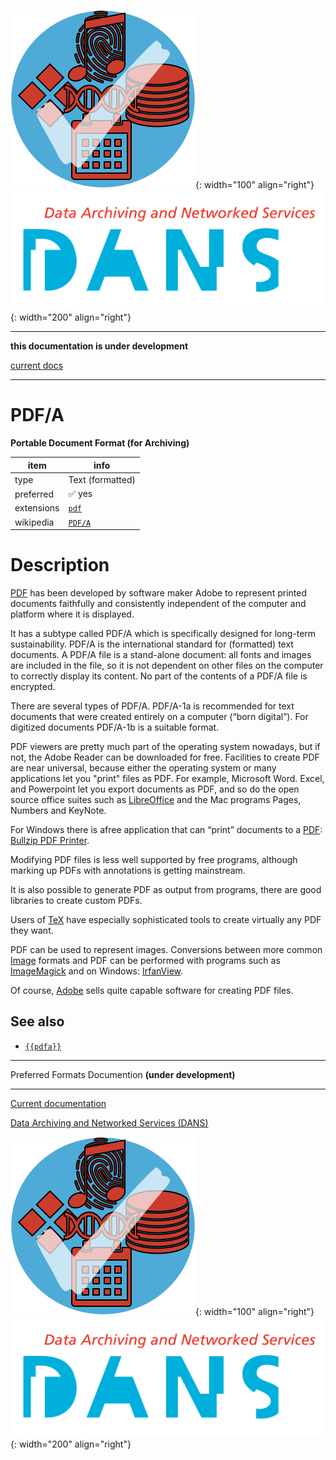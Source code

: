 ![img](../images/formats.png){: width="100" align="right"}
![img](../images/DANS.png){: width="200" align="right"}

---

**this documentation is under development**

[current docs]({{preferredFormats}})

---



# PDF/A

**Portable Document Format (for Archiving)**

item | info
--- | ---
type | Text (formatted)
preferred | ✅ yes
extensions | [`pdf`](../extensions/pdf.md)
wikipedia | [`PDF/A`]({{wikipedia}}/PDF/A)

# Description

[PDF](../fileFormats/pdf.md)
has been developed by software maker Adobe to represent printed documents
faithfully and consistently independent of the computer and platform 
where it is displayed.

It has a subtype called
PDF/A
which is specifically designed for long-term sustainability.
PDF/A is the international standard for (formatted) text
documents. A PDF/A file is a stand-alone document: all fonts and images are
included in the file, so it is not dependent on other files on the computer to
correctly display its content.
No part of the contents of a PDF/A file is encrypted.

There are several types of PDF/A. PDF/A-1a is recommended for text documents
that were created entirely on a computer (“born digital”). For digitized
documents PDF/A-1b is a suitable format.

PDF viewers are pretty much part of the operating system nowadays, but if not,
the Adobe Reader can be downloaded for free.
Facilities to create PDF are near universal, because either the operating system
or many applications let you "print" files as PDF.
For example, Microsoft Word. Excel, and Powerpoint let you export documents
as PDF, and so do the open source office suites such as
[LibreOffice]({{libreoffice}})
and the 
Mac programs Pages, Numbers and KeyNote.

For Windows there is afree application that can “print” documents to a [PDF](../fileFormats/pdf.md):
[Bullzip PDF Printer]({{bullzip}}).

Modifying PDF files is less well supported by free programs, although
marking up PDFs with annotations is getting mainstream.

It is also possible to generate PDF as output from programs, there are
good libraries to create custom PDFs.

Users of [TeX](../fileFormats/tex.md) have especially sophisticated tools to create virtually any
PDF they want.

PDF can be used to represent images. Conversions between more common [Image](../dataTypes/image.md)
formats and PDF can be performed with programs such as
[ImageMagick]({{imagemagick}})
and on Windows:
[IrfanView]({{irfanview}}).

Of course,
[Adobe]({{adobe}})
sells quite capable software for creating PDF files.


## See also
*   [`{{pdfa}}`]({{pdfa}})




---

Preferred Formats Documention **(under development)**

---

[Current documentation]({{preferredFormats}})

[Data Archiving and Networked Services (DANS)]({{dans}})

![img](../images/formats.png){: width="100" align="right"}
![img](../images/DANS.png){: width="200" align="right"}
